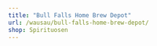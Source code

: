 ```yaml
---
title: "Bull Falls Home Brew Depot"
url: /wausau/bull-falls-home-brew-depot/
shop: Spirituosen
---
```

